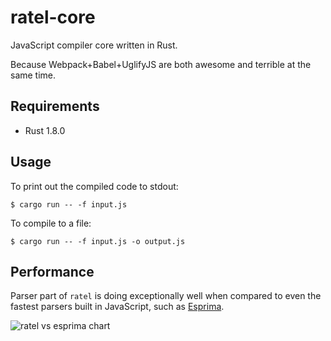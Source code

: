# ratel-core

JavaScript compiler core written in Rust.

Because Webpack+Babel+UglifyJS are both awesome and terrible at the same time.

## Requirements

- Rust 1.8.0

## Usage

To print out the compiled code to stdout:
```
$ cargo run -- -f input.js
```

To compile to a file:
```
$ cargo run -- -f input.js -o output.js
```

## Performance

Parser part of `ratel` is doing exceptionally well when compared to even the fastest parsers built in JavaScript, such as [Esprima](http://esprima.org/).

![ratel vs esprima chart](http://terhix.com/ratel-perf-1.png)
